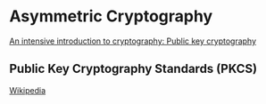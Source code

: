 # Asymmetric Cryptography
[An intensive introduction to cryptography: Public key cryptography](https://intensecrypto.org/public/lec_10_public_key_intro.html)

## Public Key Cryptography Standards (PKCS)
[Wikipedia](https://en.wikipedia.org/wiki/PKCS)